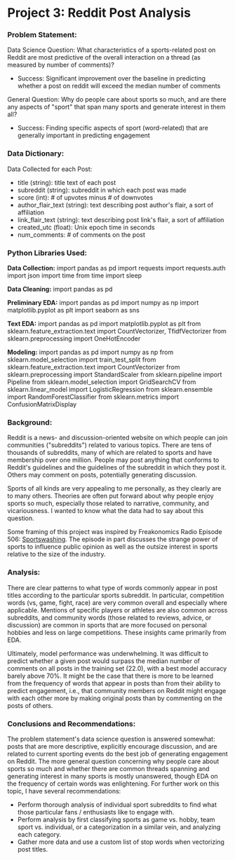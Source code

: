 # Project 3: Reddit Post Analysis

### Problem Statement:
Data Science Question: What characteristics of a sports-related post on Reddit are most predictive of the overall interaction on a thread (as measured by number of comments)?
- Success: Significant improvement over the baseline in predicting whether a post on reddit will exceed the median number of comments

General Question: Why do people care about sports so much, and are there any aspects of "sport" that span many sports and generate interest in them all?
- Success: Finding specific aspects of sport (word-related) that are generally important in predicting engagement

### Data Dictionary:
Data Collected for each Post:
- title (string): title text of each post
- subreddit (string): subreddit in which each post was made
- score (int): # of upvotes minus # of downvotes
- author_flair_text (string): text describing post author's flair, a sort of affiliation
- link_flair_text (string): text describing post link's flair, a sort of affiliation
- created_utc (float): Unix epoch time in seconds
- num_comments: # of comments on the post


### Python Libraries Used:
**Data Collection:**
import pandas as pd
import requests
import requests.auth
import json
import time
from time import sleep

**Data Cleaning:**
import pandas as pd

**Preliminary EDA:**
import pandas as pd
import numpy as np
import matplotlib.pyplot as plt
import seaborn as sns

**Text EDA:**
import pandas as pd
import matplotlib.pyplot as plt
from sklearn.feature_extraction.text import CountVectorizer, TfidfVectorizer
from sklearn.preprocessing import OneHotEncoder

**Modeling:**
import pandas as pd
import numpy as np
from sklearn.model_selection import train_test_split
from sklearn.feature_extraction.text import CountVectorizer
from sklearn.preprocessing import StandardScaler
from sklearn.pipeline import Pipeline
from sklearn.model_selection import GridSearchCV
from sklearn.linear_model import LogisticRegression
from sklearn.ensemble import RandomForestClassifier
from sklearn.metrics import ConfusionMatrixDisplay

### Background:
Reddit is a news- and discussion-oriented website on which people can join communities ("subreddits") related to various topics. There are tens of thousands of subreddits, many of which are related to sports and have membership over one million. People may post anything that conforms to Reddit's guidelines and the guidelines of the subreddit in which they post it. Others may comment on posts, potentially generating discussion.

Sports of all kinds are very appealing to me personally, as they clearly are to many others. Theories are often put forward about why people enjoy sports so much, especially those related to narrative, community, and vicariousness. I wanted to know what the data had to say about this question.

Some framing of this project was inspired by Freakonomics Radio Episode 506: [Sportswashing](https://freakonomics.com/podcast/what-is-sportswashing-and-does-it-work/'). The episode in part discusses the strange power of sports to influence public opinion as well as the outsize interest in sports relative to the size of the industry.

### Analysis:
There are clear patterns to what type of words commonly appear in post titles according to the particular sports subreddit. In particular, competition words (vs, game, fight, race) are very common overall and especially where applicable. Mentions of specific players or athletes are also common across subreddits, and community words (those related to reviews, advice, or discussion) are common in sports that are more focused on personal hobbies and less on large competitions. These insights came primarily from EDA.

Ultimately, model performance was underwhelming. It was difficult to predict whether a given post would surpass the median number of comments on all posts in the training set (22.0), with a best model accuracy barely above 70%. It might be the case that there is more to be learned from the frequency of words that appear in posts than from their ability to predict engagement, i.e., that community members on Reddit might engage with each other more by making original posts than by commenting on the posts of others.

### Conclusions and Recommendations:
The problem statement's data science question is answered somewhat: posts that are more descriptive, explicitly encourage discussion, and are related to current sporting events do the best job of generating engagement on Reddit. The more general question concerning why people care about sports so much and whether there are common threads spanning and generating interest in many sports is mostly unanswered, though EDA on the frequency of certain words was enlightening. For further work on this topic, I have several recommendations:
- Perform thorough analysis of individual sport subreddits to find what those particular fans / enthusiasts like to engage with.
- Perform analysis by first classifying sports as game vs. hobby, team sport vs. individual, or a categorization in a similar vein, and analyzing each category.
- Gather more data and use a custom list of stop words when vectorizing post titles.